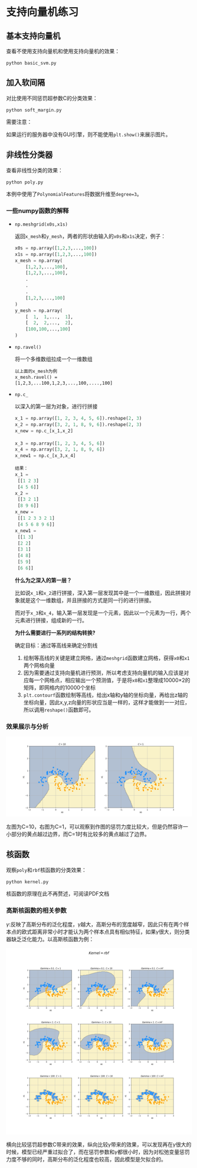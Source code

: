 # 支持向量机练习

## 基本支持向量机

查看不使用支持向量机和使用支持向量机的效果：

```shell
python basic_svm.py
```

## 加入软间隔

对比使用不同惩罚超参数C的分类效果：

```shell
python soft_margin.py
```

需要注意：

如果运行的服务器中没有GUI引擎，则不能使用`plt.show()`来展示图片。

## 非线性分类器

查看非线性分类的效果：

```shell
python poly.py
```

本例中使用了`PolynomialFeatures`将数据升维至`degree=3`。



### 一些numpy函数的解释

- `np.meshgrid(x0s,x1s)`

    ​	返回`x_mesh`和`y_mesh`，两者的形状由输入的`x0s`和`x1s`决定，例子：

    ```python
    x0s = np.array([1,2,3,...,100])
    x1s = np.array([1,2,3,...,100])
    x_mesh = np.array(
        [1,2,3,...,100],
        [1,2,3,...,100],
        .
        .
        .
        [1,2,3,...,100]
    )
    y_mesh = np.array(
        [  1,  1,...,  1],
        [  2,  2,...,  2],
        [100,100,...,100]
    )
    ```

- `np.ravel()`

    将一个多维数组拉成一个一维数组

    ```
    以上面的x_mesh为例
    x_mesh.ravel() = 
    [1,2,3,...100,1,2,3,...,100,....,100]
    ```

- `np.c_`

    以深入的第一层为对象，进行行拼接

    ```python
    x_1 = np.array([1, 2, 3, 4, 5, 6]).reshape(2, 3)
    x_2 = np.array([3, 2, 1, 8, 9, 6]).reshape(2, 3)
    x_new = np.c_[x_1,x_2]
    
    x_3 = np.array([1, 2, 3, 4, 5, 6])
    x_4 = np.array([3, 2, 1, 8, 9, 6])
    x_new1 = np.c_[x_3,x_4]
    
    结果：
    x_1 = 
     [[1 2 3]
     [4 5 6]]
    x_2 = 
     [[3 2 1]
     [8 9 6]]
    x_new = 
     [[1 2 3 3 2 1]
     [4 5 6 8 9 6]]
    x_new1 = 
     [[1 3]
     [2 2]
     [3 1]
     [4 8]
     [5 9]
     [6 6]]
    ```

    **什么为之深入的第一层？**

    比如说`x_1`和`x_2`进行拼接，深入第一层发现其中是一个一维数组，因此拼接对象就是这个一维数组，并且拼接的方式是同一行的进行拼接。

    而对于`x_3`和`x_4`，输入第一层发现是一个元素，因此以一个元素为一行，两个元素进行拼接，组成新的一行。

    **为什么需要进行一系列的结构转换?**

    确定目标：通过等高线来确定分割线

    1. 绘制等高线的关键是建立网格，通过`meshgrid`函数建立网格，获得`x0`和`x1`两个网格向量
    2. 因为需要通过支持向量机进行预测，所以考虑支持向量机的输入应该是对应每一个网格点，相应输出一个预测值，于是将`x0`和`x1`整理成10000×2的矩阵，即网格内的10000个坐标
    3. `plt.contourf`函数绘制等高线，给出x轴和y轴的坐标向量，再给出z轴的坐标向量，因此x,y,z向量的形状应当是一样的，这样才能做到一一对应，所以调用`reshape()`函数即可。



### 效果展示与分析

![poly.png](https://github.com/Server-Not-Found/BasicML/blob/master/SVM/figures/poly.png?raw=true)



左图为C=10，右图为C=1，可以观察到作图的惩罚力度比较大，但是仍然容许一小部分的黄点越过边界，而C=1时有比较多的黄点越过了边界。


## 核函数

观察`poly`和`rbf`核函数的分类效果：

```shell
python kernel.py
```

核函数的原理在此不再赘述，可阅读PDF文档

### 高斯核函数的相关参数

$\gamma$:反映了高斯分布的泛化程度，$\gamma$越大，高斯分布的宽度越窄，因此只有在两个样本点的欧式距离非常小时才能认为两个样本点具有相似特征，如果$\gamma$很大，则分类器缺乏泛化能力。以高斯核函数为例：

![rbf_kernel.png](https://github.com/Server-Not-Found/BasicML/blob/master/SVM/figures/rbf_kernel.png?raw=true)



横向比较惩罚超参数C带来的效果，纵向比较$\gamma$带来的效果，可以发现再在$\gamma$很大的时候，模型已经严重过拟合了，而在惩罚参数和$\gamma$都很小时，因为对松弛变量惩罚力度不够的同时，高斯分布的泛化程度也较高，因此模型是欠拟合的。